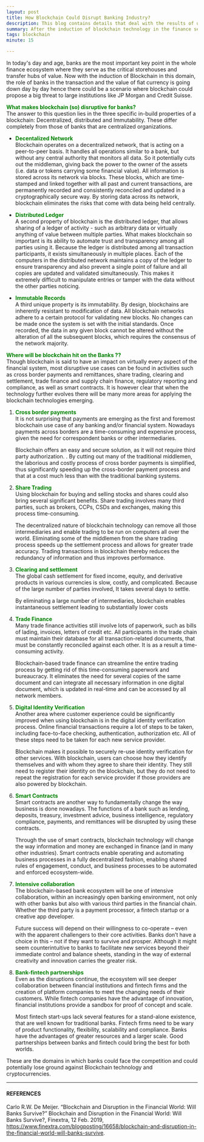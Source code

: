 ```yaml
---
layout: post
title: How Blockchain Could Disrupt Banking Industry?
description: This blog contains details that deal with the results of using blockchain technology in the banking industry. There are many references included in the blog which are from one of the topmost financial institutions like JP Morgan and Chase.
summary: After the induction of blockchain technology in the finance sector the main question which prompts is, whether benks would be able to continue their dominance or there would be a scenario where the banks would collapse and would not be able to survive this hit. 
tags: blockchain
minute: 15

---
```


In today's day and age, banks are the most important key point in the whole finance ecosystem where they serve as the critical storehouses and transfer hubs of value. Now with the induction of Blockchain in this domain, the role of banks in the transaction and the value of fiat currency is going down day by day hence there could be a scenario where blockchain could propose a big threat to large institutions like JP Morgan and Credit Suisse. 

<b><span style="color:green">What makes blockchain (so) disruptive for banks?</span></b><br>
The answer to this question lies in the three specific in-build properties of a blockchain: Decentralized, distributed and Immutability. These differ completely from those of banks that are centralized organizations.

 - <b><span style="color:green">Decentalized Network</span></b><br> Blockchain operates on a decentralized network, that is acting on a peer-to-peer basis. It handles all operations similar to a bank, but without any central authority that monitors all data. So it potentially cuts out the middleman, giving back the power to the owner of the assets (i.e. data or tokens carrying some financial value). All information is stored across its network via blocks. These blocks, which are time-stamped and linked together with all past and current transactions, are permanently recorded and consistently reconciled and updated in a cryptographically secure way. By storing data across its network, blockchain eliminates the risks that come with data being held centrally.

 - <b><span style="color:green">Distributed Ledger</span></b><br>A second property of blockchain is the distributed ledger, that allows sharing of a ledger of activity - such as arbitrary data or virtually anything of value between multiple parties. What makes blockchain so important is its ability to automate trust and transparency among all parties using it. Because the ledger is distributed among all transaction participants, it exists simultaneously in multiple places. Each of the computers in the distributed network maintains a copy of the ledger to ensure transparency and also prevent a single point of failure and all copies are updated and validated simultaneously. This makes it extremely difficult to manipulate entries or tamper with the data without the other parties noticing.

 - <b><span style="color:green">Immutable Records</span></b><br> A third unique property is its immutability. By design, blockchains are inherently resistant to modification of data. All blockchain networks adhere to a certain protocol for validating new blocks. No changes can be made once the system is set with the initial standards. Once recorded, the data in any given block cannot be altered without the alteration of all the subsequent blocks, which requires the consensus of the network majority.


<b><span style="color:green">Where will be blockchain hit on the Banks ??</span></b><br>
Though blockchain is said to have an impact on virtually every aspect of the financial system, most disruptive use cases can be found in activities such as cross border payments and remittances, share trading, clearing and settlement, trade finance and supply chain finance, regulatory reporting and compliance, as well as smart contracts. It is however clear that when the technology further evolves there will be many more areas for applying the blockchain technologies emerging.

1. <b><span style="color:green">Cross border payments</span></b><br> 
    It is not surprising that payments are emerging as the first and foremost blockchain use case of any banking and/or financial system. Nowadays payments across borders are a time-consuming and expensive process, given the need for correspondent banks or other intermediaries.

    Blockchain offers an easy and secure solution, as it will not require third party authorization. . By cutting out many of the traditional middlemen, the laborious and costly process of cross border payments is simplified, thus significantly speeding up the cross-border payment process and that at a cost much less than with the traditional banking systems.

2. <b><span style="color:green">Share Trading</span></b><br> 
    Using blockchain for buying and selling stocks and shares could also bring several significant benefits. Share trading involves many third parties, such as brokers, CCPs, CSDs and exchanges, making this process time-consuming.

    The decentralized nature of blockchain technology can remove all those intermediaries and enable trading to be run on computers all over the world. Eliminating some of the middlemen from the share trading process speeds up the settlement process and allows for greater trade accuracy. Trading transactions in blockchain thereby reduces the redundancy of information and thus improves performance.

3. <b><span style="color:green">Clearing and settlement</span></b><br> 
    The global cash settlement for fixed income, equity, and derivative products in various currencies is slow, costly, and complicated. Because of the large number of parties involved, It takes several days to settle.

    By eliminating a large number of intermediaries, blockchain enables instantaneous settlement leading to substantially lower costs

4. <b><span style="color:green">Trade Finance</span></b><br> 
    Many trade finance activities still involve lots of paperwork, such as bills of lading, invoices, letters of credit etc. All participants in the trade chain must maintain their database for all transaction-related documents, that must be constantly reconciled against each other. It is as a result a time-consuming activity.

    Blockchain-based trade finance can streamline the entire trading process by getting rid of this time-consuming paperwork and bureaucracy. It eliminates the need for several copies of the same document and can integrate all necessary information in one digital document, which is updated in real-time and can be accessed by all network members.

5. <b><span style="color:green">Digital Identity Verification</span></b><br> 
    Another area where customer experience could be significantly improved when using blockchain is in the digital identity verification process. Online financial transactions require a lot of steps to be taken, including face-to-face checking, authentication, authorization etc. All of these steps need to be taken for each new service provider.

    Blockchain makes it possible to securely re-use identity verification for other services. With blockchain, users can choose how they identify themselves and with whom they agree to share their identity. They still need to register their identity on the blockchain, but they do not need to repeat the registration for each service provider if those providers are also powered by blockchain.

6. <b><span style="color:green">Smart Contracts</span></b><br> 
    Smart contracts are another way to fundamentally change the way business is done nowadays. The functions of a bank such as lending, deposits, treasury, investment advice, business intelligence, regulatory compliance, payments, and remittances will be disrupted by using these contracts.

    Through the use of smart contracts, blockchain technology will change the way information and money are exchanged in finance (and in many other industries). Smart contracts enable operating and automating business processes in a fully decentralized fashion, enabling shared rules of engagement, conduct, and business processes to be automated and enforced ecosystem-wide.

7. <b><span style="color:green">Intensive collaboration</span></b><br> 
    The blockchain-based bank ecosystem will be one of intensive collaboration, within an increasingly open banking environment, not only with other banks but also with various third parties in the financial chain. Whether the third party is a payment processor, a fintech startup or a creative app developer.

    Future success will depend on their willingness to co-operate – even with the apparent challengers to their core activities. Banks don’t have a choice in this – not if they want to survive and prosper. Although it might seem counterintuitive to banks to facilitate new services beyond their immediate control and balance sheets, standing in the way of external creativity and innovation carries the greater risk.

8. <b><span style="color:green">Bank-fintech partnerships</span></b><br> 
    Even as the disruptions continue, the ecosystem will see deeper collaboration between financial institutions and fintech firms and the creation of platform companies to meet the changing needs of their customers. While fintech companies have the advantage of innovation, financial institutions provide a sandbox for proof of concept and scale.

    Most fintech start-ups lack several features for a stand-alone existence, that are well known for traditional banks. Fintech firms need to be wary of product functionality, flexibility, scalability and compliance. Banks have the advantages of greater resources and a larger scale. Good partnerships between banks and fintech could bring the best for both worlds.


These are the domains in which banks could face the competition and could potentially lose ground against Blockchain technology and cryptocurrencies.

---

#### REFERENCES

Carlo R.W. De Meijer. “Blockchain and Disruption in the Financial World: Will Banks Survive?” Blockchain and Disruption in the Financial World: Will Banks Survive?, Finextra, 12 Feb. 2019, https://www.finextra.com/blogposting/16658/blockchain-and-disruption-in-the-financial-world-will-banks-survive. 